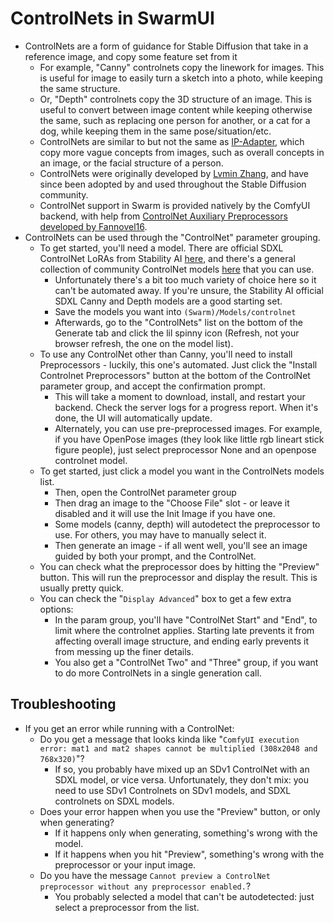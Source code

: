 # ControlNets in SwarmUI

- ControlNets are a form of guidance for Stable Diffusion that take in a reference image, and copy some feature set from it
    - For example, "Canny" controlnets copy the linework for images. This is useful for image to easily turn a sketch into a photo, while keeping the same structure.
    - Or, "Depth" controlnets copy the 3D structure of an image. This is useful to convert between image content while keeping otherwise the same, such as replacing one person for another, or a cat for a dog, while keeping them in the same pose/situation/etc.
    - ControlNets are similar to but not the same as [IP-Adapter](/docs/Features/IPAdapter-ReVision.md), which copy more vague concepts from images, such as overall concepts in an image, or the facial structure of a person.
    - ControlNets were originally developed by [Lvmin Zhang](https://arxiv.org/abs/2302.05543), and have since been adopted by and used throughout the Stable Diffusion community.
    - ControlNet support in Swarm is provided natively by the ComfyUI backend, with help from [ControlNet Auxiliary Preprocessors developed by Fannovel16](https://github.com/Fannovel16/comfyui_controlnet_aux).
- ControlNets can be used through the "ControlNet" parameter grouping.
    - To get started, you'll need a model. There are official SDXL ControlNet LoRAs from Stability AI [here](https://huggingface.co/stabilityai/control-lora), and there's a general collection of community ControlNet models [here](https://huggingface.co/lllyasviel/sd_control_collection/tree/main) that you can use.
        - Unfortunately there's a bit too much variety of choice here so it can't be automated away. If you're unsure, the Stability AI official SDXL Canny and Depth models are a good starting set.
        - Save the models you want into `(Swarm)/Models/controlnet`
        - Afterwards, go to the "ControlNets" list on the bottom of the Generate tab and click the lil spinny icon (Refresh, not your browser refresh, the one on the model list).
    - To use any ControlNet other than Canny, you'll need to install Preprocessors - luckily, this one's automated. Just click the "Install Controlnet Preprocessors" button at the bottom of the ControlNet parameter group, and accept the confirmation prompt.
        - This will take a moment to download, install, and restart your backend. Check the server logs for a progress report. When it's done, the UI will automatically update.
        - Alternately, you can use pre-preprocessed images. For example, if you have OpenPose images (they look like little rgb lineart stick figure people), just select preprocessor None and an openpose controlnet model.
    - To get started, just click a model you want in the ControlNets models list.
        - Then, open the ControlNet parameter group
        - Then drag an image to the "Choose File" slot - or leave it disabled and it will use the Init Image if you have one.
        - Some models (canny, depth) will autodetect the preprocessor to use. For others, you may have to manually select it.
        - Then generate an image - if all went well, you'll see an image guided by both your prompt, and the ControlNet.
    - You can check what the preprocessor does by hitting the "Preview" button. This will run the preprocessor and display the result. This is usually pretty quick.
    - You can check the "`Display Advanced`" box to get a few extra options:
        - In the param group, you'll have "ControlNet Start" and "End", to limit where the controlnet applies. Starting late prevents it from affecting overall image structure, and ending early prevents it from messing up the finer details.
        - You also get a "ControlNet Two" and "Three" group, if you want to do more ControlNets in a single generation call.

## Troubleshooting

- If you get an error while running with a ControlNet:
    - Do you get a message that looks kinda like "`ComfyUI execution error: mat1 and mat2 shapes cannot be multiplied (308x2048 and 768x320)`"?
        - If so, you probably have mixed up an SDv1 ControlNet with an SDXL model, or vice versa. Unfortunately, they don't mix: you need to use SDv1 Controlnets on SDv1 models, and SDXL controlnets on SDXL models.
    - Does your error happen when you use the "Preview" button, or only when generating?
        - If it happens only when generating, something's wrong with the model.
        - If it happens when you hit "Preview", something's wrong with the preprocessor or your input image.
    - Do you have the message `Cannot preview a ControlNet preprocessor without any preprocessor enabled.`?
        - You probably selected a model that can't be autodetected: just select a preprocessor from the list.
